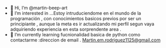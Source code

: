 - 👋 Hi, I’m @martin-beep-art
- 👀 I’m interested in ...Estoy intruduciendome  en el mundo de la programación  , con conocimientos basicos previos 
por ser un principiante , aunque la meta es ir actualizando mi perfil segun vaya adquiriendo experiencia en esta sorprendente area . 
- 🌱 I’m currently learning fucnionalidad basica de python 
como contactarme :direccion de email . Martin.em.rodriguez1125@gmail.com
<!---
martin-beep-art/martin-beep-art is a ✨ special ✨ repository because its `README.md` (this file) appears on your GitHub profile.
You can click the Preview link to take a look at your changes.
--->
